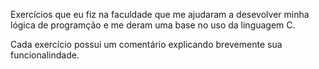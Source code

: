 Exercícios que eu fiz na faculdade que me ajudaram a desevolver minha lógica de programção e me deram uma base no uso da linguagem C.

Cada exercício possui um comentário explicando brevemente sua funcionalindade.

